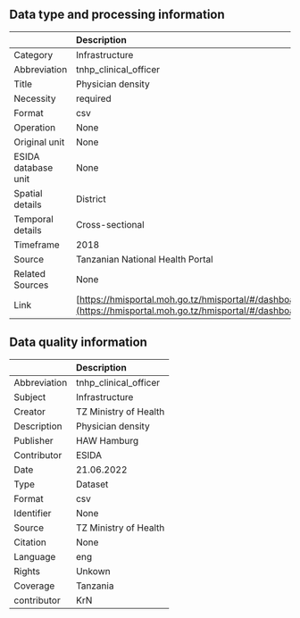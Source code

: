 ## Data type and processing information 

|                     | Description                                                                                                                                                                |
|:--------------------|:---------------------------------------------------------------------------------------------------------------------------------------------------------------------------|
| Category            | Infrastructure                                                                                                                                                             |
| Abbreviation        | tnhp_clinical_officer                                                                                                                                                      |
| Title               | Physician density                                                                                                                                                          |
| Necessity           | required                                                                                                                                                                   |
| Format              | csv                                                                                                                                                                        |
| Operation           | None                                                                                                                                                                       |
| Original unit       | None                                                                                                                                                                       |
| ESIDA database unit | None                                                                                                                                                                       |
| Spatial details     | District                                                                                                                                                                   |
| Temporal details    | Cross-sectional                                                                                                                                                            |
| Timeframe           | 2018                                                                                                                                                                       |
| Source              | Tanzanian National Health Portal                                                                                                                                           |
| Related Sources     | None                                                                                                                                                                       |
| Link                | [https://hmisportal.moh.go.tz/hmisportal/#/dashboards/routine/hmisportal_hwJNMC3LrPd](https://hmisportal.moh.go.tz/hmisportal/#/dashboards/routine/hmisportal_hwJNMC3LrPd) |

## Data quality information 

|              | Description           |
|:-------------|:----------------------|
| Abbreviation | tnhp_clinical_officer |
| Subject      | Infrastructure        |
| Creator      | TZ Ministry of Health |
| Description  | Physician density     |
| Publisher    | HAW Hamburg           |
| Contributor  | ESIDA                 |
| Date         | 21.06.2022            |
| Type         | Dataset               |
| Format       | csv                   |
| Identifier   | None                  |
| Source       | TZ Ministry of Health |
| Citation     | None                  |
| Language     | eng                   |
| Rights       | Unkown                |
| Coverage     | Tanzania              |
| contributor  | KrN                   |